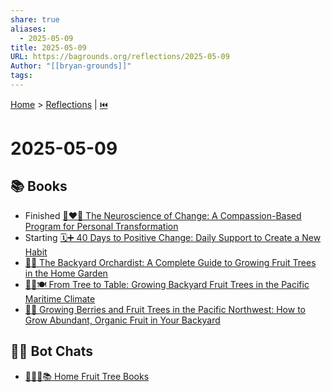 ```yaml
---
share: true
aliases:
  - 2025-05-09
title: 2025-05-09
URL: https://bagrounds.org/reflections/2025-05-09
Author: "[[bryan-grounds]]"
tags: 
---
```

[Home](../index.md) > [Reflections](./index.md) | [⏮️](./2025-05-08.md)  
# 2025-05-09  
## 📚 Books  
- Finished [🧠❤️🔄 The Neuroscience of Change: A Compassion-Based Program for Personal Transformation](../books/the-neuroscience-of-change-a-compassion-based-program-for-personal-transformation.md)  
- Starting [🗓️➕ 40 Days to Positive Change: Daily Support to Create a New Habit](../books/40-days-to-positive-change-daily-support-to-create-a-new-habit.md)  
- [🏡🍎 The Backyard Orchardist: A Complete Guide to Growing Fruit Trees in the Home Garden](../../the-backyard-orchardist-a-complete-guide-to-growing-fruit-trees-in-the-home-garden.md)  
- [🌳🍎🍽️ From Tree to Table: Growing Backyard Fruit Trees in the Pacific Maritime Climate](../books/from-tree-to-table-growing-backyard-fruit-trees-in-the-pacific-maritime-climate.md)  
- [🍓🌳 Growing Berries and Fruit Trees in the Pacific Northwest: How to Grow Abundant, Organic Fruit in Your Backyard](../books/growing-berries-and-fruit-trees-in-the-pacific-northwest-how-to-grow-abundant-organic-fruit-in-your-backyard.md)  
  
## 🤖💬 Bot Chats  
- [🏡🍎🌳📚 Home Fruit Tree Books](../bot-chats/fruit-tree-books.md)